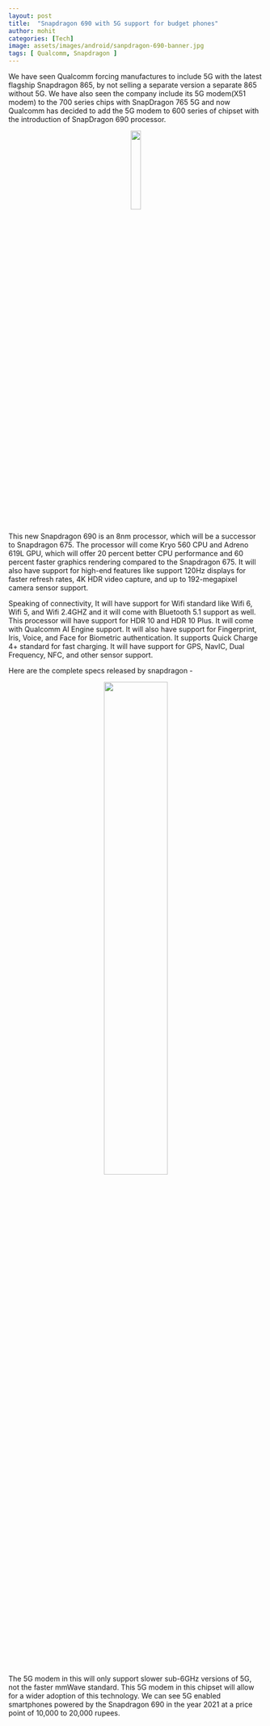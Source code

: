 ```yaml
---
layout: post
title:  "Snapdragon 690 with 5G support for budget phones"
author: mohit
categories: [Tech]
image: assets/images/android/sanpdragon-690-banner.jpg
tags: [ Qualcomm, Snapdragon ]
---
```

We have seen Qualcomm forcing manufactures to include 5G with the latest flagship  Snapdragon 865, by not selling a separate version a separate 865 without 5G. We have also seen the company include its 5G modem(X51 modem) to the 700 series chips with SnapDragon 765 5G and now Qualcomm has decided to add the 5G modem to 600 series of chipset with the introduction of SnapDragon 690 processor.

<center><a href="{{site.baseurl}}/assets/images/android/sanpdragon-690-specs.png" data-lightbox="image-1" data-title="Snapdragon 690"><img width="20%" src="{{site.baseurl}}/assets/images/android/sanpdragon-690-specs.png"></a></center>

This new Snapdragon 690 is an 8nm processor, which will be a successor to Snapdragon 675. The processor will come Kryo 560 CPU and Adreno 619L GPU, which will offer 20 percent better CPU performance and 60 percent faster graphics rendering compared to the Snapdragon 675. It will also have support for high-end features like support 120Hz displays for faster refresh rates, 4K HDR video capture, and up to 192-megapixel camera sensor support.

Speaking of connectivity, It will have support for Wifi standard like Wifi 6, Wifi 5, and Wifi 2.4GHZ and it will come with Bluetooth 5.1 support as well. This processor will have support for HDR 10 and HDR 10 Plus. It will come with Qualcomm AI Engine support. It will also have support for Fingerprint, Iris, Voice, and Face for Biometric authentication. It supports Quick Charge 4+ standard for fast charging. It will have support for GPS, NavIC, Dual Frequency, NFC, and other sensor support.    

Here are the complete specs released by snapdragon -


<center><a href="{{site.baseurl}}/assets/images/android/sanpdragon-690-details.jpg" data-lightbox="image-2" data-title="Snapdragon 690"><img width="50%" src="{{site.baseurl}}/assets/images/android/sanpdragon-690-details.jpg"></a></center>

The 5G modem in this will only support slower sub-6GHz versions of 5G, not the faster mmWave standard. This 5G modem in this chipset will allow for a wider adoption of this technology. We can see 5G enabled smartphones powered by the Snapdragon 690 in the year 2021 at a price point of 10,000 to 20,000 rupees.

